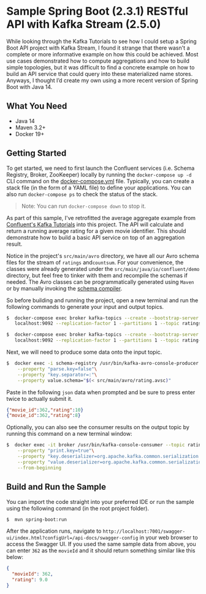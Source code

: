 # Sample Spring Boot (2.3.1) RESTful API with Kafka Stream (2.5.0)

While looking through the Kafka Tutorials to see how I could setup a Spring Boot API project with Kafka Stream, I found it strange that there wasn't a complete or more informative example on how this could be achieved. Most use cases demonstrated how to compute aggregations and how to build simple topologies, but it was difficult to find a concrete example on how to build an API service that could query into these materialized name stores. Anyways, I thought I’d create my own using a more recent version of Spring Boot with Java 14.

## What You Need

* Java 14
* Maven 3.2+
* Docker 19+

## Getting Started
To get started, we need to first launch the Confluent services (i.e. Schema Registry, Broker, ZooKeeper) locally by running the `docker-compose up -d` CLI command on the [docker-compose.yml](https://github.com/bchen04/springboot-kafka-streams-rest-api/blob/master/docker-compose.yml) file. Typically, you can create a stack file (in the form of a YAML file) to define your applications. You can also run `docker-compose ps` to check the status of the stack.

> Note: You can run `docker-compose down` to stop it.

As part of this sample, I've retrofitted the average aggregate example from [Confluent's Kafka Tutorials](https://kafka-tutorials.confluent.io/aggregating-average/kstreams.html) into this project. The API will calculate and return a running average rating for a given movie identifier. This should demonstrate how to build a basic API service on top of an aggregation result.

Notice in the project's `src/main/avro` directory, we have all our Avro schema files for the stream of `ratings` and`countsum`. For your convenience, the classes were already generated under the `src/main/java/io/confluent/demo` directory, but feel free to tinker with them and recompile the schemas if needed. The Avro classes can be programmatically generated using `Maven` or by manually invoking the [schema compiler](https://avro.apache.org/docs/1.10.0/gettingstartedjava.html#Compiling+the+schema). 

So before building and running the project, open a new terminal and run the following commands to generate your input and output topics.

```bash
$  docker-compose exec broker kafka-topics --create --bootstrap-server \
   localhost:9092 --replication-factor 1 --partitions 1 --topic ratings

$  docker-compose exec broker kafka-topics --create --bootstrap-server \
   localhost:9092 --replication-factor 1 --partitions 1 --topic rating-averages
```

Next, we will need to produce some data onto the input topic.

```bash
$  docker exec -i schema-registry /usr/bin/kafka-avro-console-producer --topic ratings --broker-list broker:9092\
    --property "parse.key=false"\
    --property "key.separator=:"\
    --property value.schema="$(< src/main/avro/rating.avsc)"
 ```
 
Paste in the following `json` data when prompted and be sure to press enter twice to actually submit it.

```json
{"movie_id":362,"rating":10}
{"movie_id":362,"rating":8}
 ```

Optionally, you can also see the consumer results on the output topic by running this command on a new terminal window:

```bash
$  docker exec -it broker /usr/bin/kafka-console-consumer --topic rating-averages --bootstrap-server broker:9092 \
    --property "print.key=true"\
    --property "key.deserializer=org.apache.kafka.common.serialization.LongDeserializer" \
    --property "value.deserializer=org.apache.kafka.common.serialization.DoubleDeserializer" \
    --from-beginning
```

## Build and Run the Sample

You can import the code straight into your preferred IDE or run the sample using the following command (in the root project folder).

```bash
$  mvn spring-boot:run
```
After the application runs, navigate to `http://localhost:7001/swagger-ui/index.html?configUrl=/api-docs/swagger-config` in your web browser to access the Swagger UI. If you used the same sample data from above, you can enter `362` as the `movieId` and it should return something similar like this below:

```json
{
  "movieId": 362,
  "rating": 9.0
}
```
